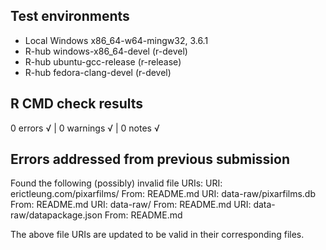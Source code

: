 ## Test environments
- Local Windows x86_64-w64-mingw32, 3.6.1
- R-hub windows-x86_64-devel (r-devel)
- R-hub ubuntu-gcc-release (r-release)
- R-hub fedora-clang-devel (r-devel)

## R CMD check results
0 errors √ | 0 warnings √ | 0 notes √

## Errors addressed from previous submission
Found the following (possibly) invalid file URIs:
 URI: erictleung.com/pixarfilms/
   From: README.md
 URI: data-raw/pixarfilms.db
   From: README.md
 URI: data-raw/
   From: README.md
 URI: data-raw/datapackage.json
   From: README.md

The above file URIs are updated to be valid in their corresponding files.
